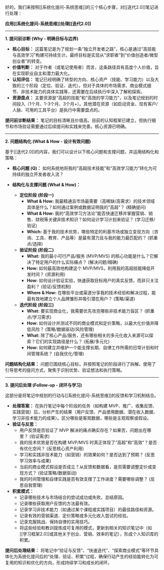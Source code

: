 好的，我们来按照[[系统化提问-系统思维]]的三个核心步骤，对[[迭代2.0]]笔记进行处理：

**应用[[系统化提问-系统思维]]处理[[迭代2.0]]**

---

**1. 提问前诊断 (Why - 明确目标与边界)**

*   **核心目标：** 这篇笔记是为了规划一条“独立开发者之路”，核心是通过“高技能与高效学习”构建可持续生计。最终目标是实现从“求职者”到“价值创造者/微型创业者”的转变。
*   **价值判断：** 对于作者（或笔记使用者）而言，这条路径具有高度个人价值，旨在实现职业自主和潜力最大化。
*   **认知评估：** 笔记已经明确了转型的方向、核心资产（技能、学习能力）以及大致的三个阶段（定位、验证、迭代）。但对于具体的市场需求、商业模式细节、非技术能力的具体实践等，还需要在后续执行中深入了解和探索。
*   **资源盘点：** 主要资源是“高超的技能”和“高效的学习能力”，以及笔记规划的时间投入（1个月、1-3个月、3个月+）。其他潜在资源（如启动资金、现有客户/人脉、可用的工具平台）是执行中需要盘点的。

**提问前诊断结果：** 笔记的目标清晰且价值高。目前的认知框架已建立，但执行细节和市场验证需要通过后续提问和实践来完善。核心资源已明确。

---

**2. 问题结构化 (What & How - 设计有效问题)**

基于[[迭代2.0]]的内容，我们可以设计以下核心问题和支撑问题，并运用结构化和策略：

*   **核心问题 (Q)：** 如何系统地将我的“高超技术技能”和“高效学习能力”转化为可持续的独立开发者收入流？

*   **结构化与支撑问题 (What & How)：**
    *   **定位阶段 (阶段一)**
        *   **What & How:** 我最精通且市场最需要（高稀缺/高需求）的技术领域具体是什么？如何通过案例或数据证明我的“高超”？ (精确提问)
        *   **What & How:** 我的“高效学习方法论”能否快速迁移并掌握营销、销售、财税等关键非技术知识？如何设计学习计划来验证？ (学习迁移/验证)
        *   **Which:** 基于我的技术优势，哪些特定的利基市场或独立变现方向（咨询、工具、教育、产品等）是最有潜力且与我的能力最匹配的？ (抓重点/选择)
    *   **验证阶段 (阶段二)**
        *   **What:** 我的最小可行产品/服务 (MVP/MVS) 的核心功能是什么？它解决了特定用户的什么实际痛点？ (解决问题/精确)
        *   **How:** 如何最高效地构建这个 MVP/MVS，利用我的高超技能降低开发时间？ (资源利用)
        *   **How:** 如何设计验证实验，快速获取目标用户的真实反馈，而非只关注盈利？ (验证/反馈机制)
        *   **Where & How:** 在哪些平台或渠道分享我的技术经验和解决过程，能最有效地建立个人品牌雏形并吸引潜在用户？ (策略/渠道)
    *   **迭代阶段 (阶段三)**
        *   **What:** 要实现商业化，我需要优先攻克哪些非技术能力盲区？ (抓重点/学习需求)
        *   **How:** 如何设计并测试不同的商业模式和定价策略，以最大化价值并降低风险？ (策略/数据驱动/风险管理)
        *   **What:** 除了核心产品/服务，还有哪些相关的多元化收入来源可以探索？它们的实现路径是什么？ (拓展/多元化)
        *   **How:** 如何建立并维护一个能支撑长期、自律工作所需的日常计划和时间管理系统？ (自我优化/管理)

**问题结构化结果：** 问题已围绕核心目标，并按照笔记的阶段进行了拆解。使用了引导思考的提问方式，聚焦于识别优势、验证想法和执行策略。

---

**3. 提问后处理 (Follow-up - 闭环与学习)**

这部分是将笔记中规划的行动与[[系统化提问-系统思维]]的反馈和学习机制结合。

*   **处理答案：** 在执行笔记中每个阶段的任务（如构建 MVP、推广、收集反馈、实践营销）后，分析产生的结果（用户反馈、产品使用数据、潜在收入数据、学习非技术能力的成果）。区分哪些是客观数据，哪些是主观观察或假设。
*   **验证与反思：**
    *   用户反馈是否验证了 MVP 解决的痛点确实存在？如果否，问题出在哪里？ (验证需求)
    *   我的技术优势是否在构建 MVP/MVS 时真正体现了“高超”和“高效”？是否有优化空间？ (反思核心资产利用)
    *   学习和实践非技术能力（如营销）的效果如何？是否达到了预期？ (反思学习效率与成果)
    *   当前的商业模式假设是否成立？从反馈和数据看，是否需要调整定价或变现方式？ (验证策略/数据驱动)
    *   我的时间管理和自律实践是否有效支撑了工作进度？需要哪些调整？ (反思自我管理)
*   **积累模式：**
    *   记录哪些技术与市场结合的尝试成功或失败，总结原因。
    *   记录哪些获取用户反馈的方法最有效。
    *   记录学习非技术能力（如通过某个课程或实践项目）的最佳路径和资源。
    *   记录有效的营销渠道、定价策略或多元化收入尝试的经验。
    *   记录克服挑战、保持自律的实用技巧。
    *   将这些经验和教训提炼成可复用的模式，更新到相关的知识笔记中（如[[学习框架2.0]]或其他关于创业、营销、效率的笔记），形成个人知识库的积累。

**提问后处理结果：** 将笔记中“验证与反馈”、“快速迭代”、“探索商业模式”等环节具体化为系统化提问后的“处理、验证、积累”过程，确保行动产生的经验能转化为可复用的知识和优化的方向，形成持续学习和成长的闭环。